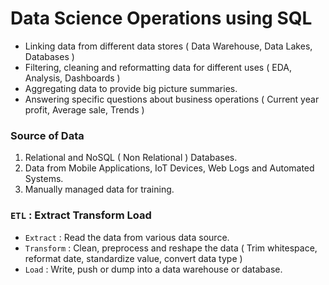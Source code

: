 # Data Science Operations using SQL

- Linking data from different data stores ( Data Warehouse, Data Lakes, Databases )
- Filtering, cleaning and reformatting data for different uses ( EDA, Analysis, Dashboards )
- Aggregating data to provide big picture summaries.
- Answering specific questions about business operations ( Current year profit, Average sale, Trends )

### Source of Data

1. Relational and NoSQL ( Non Relational ) Databases.
2. Data from Mobile Applications, IoT Devices, Web Logs and Automated Systems.
3. Manually managed data for training.

### `ETL` : Extract Transform Load

- `Extract` : Read the data from various data source.
- `Transform` : Clean, preprocess and reshape the data ( Trim whitespace, reformat date, standardize value, convert data type )
- `Load` : Write, push or dump into a data warehouse or database.
